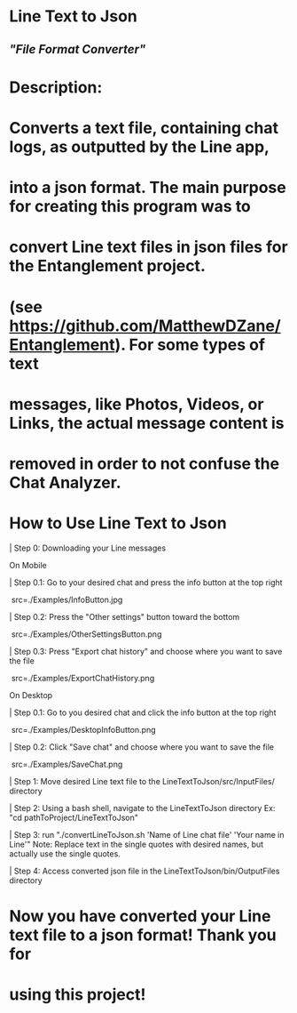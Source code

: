 # Line Text to Json

## *"File Format Converter"*

# Description:
#    Converts a text file, containing chat logs, as outputted by the Line app,
#    into a json format. The main purpose for creating this program was to
#    convert Line text files in json files for the Entanglement project.
#    (see https://github.com/MatthewDZane/Entanglement). For some types of text
#    messages, like Photos, Videos, or Links, the actual message content is
#    removed in order to not confuse the Chat Analyzer.

# How to Use Line Text to Json

| Step 0: Downloading your Line messages

  On Mobile

  | Step 0.1: Go to your desired chat and press the info button at the top right

<img> src=./Examples/InfoButton.jpg

  | Step 0.2: Press the "Other settings" button toward the bottom

<img> src=./Examples/OtherSettingsButton.png

  | Step 0.3: Press "Export chat history" and choose where you want to save the file

<img> src=./Examples/ExportChatHistory.png

  On Desktop

  | Step 0.1: Go to you desired chat and click the info button at the top right

<img> src=./Examples/DesktopInfoButton.png

  | Step 0.2: Click "Save chat" and choose where you want to save the file

<img> src=./Examples/SaveChat.png

| Step 1: Move desired Line text file to the LineTextToJson/src/InputFiles/ directory

| Step 2: Using a bash shell, navigate to the LineTextToJson directory
          Ex: "cd pathToProject/LineTextToJson"

| Step 3: run "./convertLineToJson.sh 'Name of Line chat file' 'Your name in Line'"
          Note: Replace text in the single quotes with desired names, but actually
                use the single quotes.

| Step 4: Access converted json file in the LineTextToJson/bin/OutputFiles directory

# Now you have converted your Line text file to a json format! Thank you for
# using this project!




 
